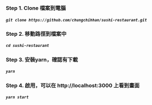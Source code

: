 ### Step 1. Clone 檔案到電腦

##### `git clone https://github.com/chungchihhan/sushi-restaurant.git`

### Step 2. 移動路徑到檔案中

##### `cd sushi-restaurant`

### Step 3. 安裝yarn，確認有下載

##### `yarn`

### Step 4. 啟用，可以在 http://localhost:3000 上看到畫面

##### `yarn start`

